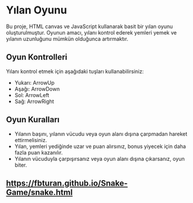 # Yılan Oyunu

Bu proje, HTML canvas ve JavaScript kullanarak basit bir yılan oyunu oluşturulmuştur. Oyunun amacı, yılanı kontrol ederek yemleri yemek ve yılanın uzunluğunu mümkün olduğunca artırmaktır.

## Oyun Kontrolleri

Yılanı kontrol etmek için aşağıdaki tuşları kullanabilirsiniz:

- Yukarı: ArrowUp
- Aşağı: ArrowDown
- Sol: ArrowLeft
- Sağ: ArrowRight

## Oyun Kuralları

- Yılanın başını, yılanın vücudu veya oyun alanı dışına çarpmadan hareket ettirmelisiniz.
- Yılan, yemleri yediğinde uzar ve puan alırsınız, bonus yiyecek için daha fazla puan kazanılır.
- Yılanın vücuduyla çarpışırsanız veya oyun alanı dışına çıkarsanız, oyun biter.

## https://fbturan.github.io/Snake-Game/snake.html




